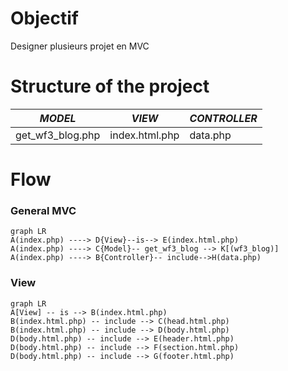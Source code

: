 #  Objectif

Designer plusieurs projet en MVC

# Structure of the project 

|*MODEL* | *VIEW* | *CONTROLLER* |
|---|---|---|
| get_wf3_blog.php | index.html.php | data.php |

# Flow

### General MVC

```mermaid
graph LR
A(index.php) ----> D{View}--is--> E(index.html.php)
A(index.php) ----> C{Model}-- get_wf3_blog --> K[(wf3_blog)]
A(index.php) ----> B{Controller}-- include-->H(data.php)
```

### View

```mermaid
graph LR
A[View] -- is --> B(index.html.php)
B(index.html.php) -- include --> C(head.html.php)
B(index.html.php) -- include --> D(body.html.php)
D(body.html.php) -- include --> E(header.html.php)
D(body.html.php) -- include --> F(section.html.php)
D(body.html.php) -- include --> G(footer.html.php)
```
